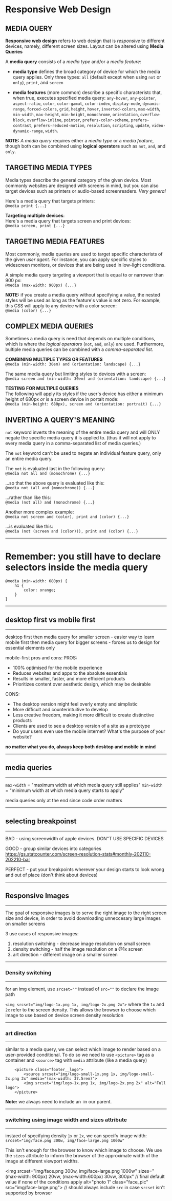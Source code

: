 # Responsive Web Design

## MEDIA QUERY
**Responsive web design** refers to web design that is _responsive_ to different devices, namely, different screen sizes.  Layout can be altered using **Media Queries**

A **media query** consists of a _media type_ and/or a _media feature_:
* **media type** defines the broad category of device for which the media query applies.  Only three types: `all` (default except when using `not` or `only`), `print`, and `screen`

* **media features** (more common) describe a specific characteristc that, when true, executes specified media query: `any-hover`, `any-pointer`, `aspect-ratio`, `color`, `color-gamut`, `color-index`, `display-mode`, `dynamic-range`, `forced-colors`, `grid`, `height`, `hover`, `inverted-colors`, `max-width`, `min-width`, `max-height`, `min-height`, `monochrome`, `orientation`, `overflow-block`, `overflow-inline`, `pointer`, `prefers-color-scheme`, `prefers-contrast`, `prefers-reduced-motion`, `resolution`, `scripting`, `update`, `video-dynamic-range`, `width`.

**NOTE:** _A media query_ requires either a _media type_ or a _media feature_, though both can be combined using **logical operators** such as `not`, `and`, and `only`.

## TARGETING MEDIA TYPES

Media types describe the general category of the given device.  Most commonly websites are designed with screens in mind, but you can also target devices such as printers or audio-based screenreaders.  _Very general_

Here's a media query that targets printers:  
`@media print {...}`  

**Targeting multiple devices**:  
Here's a media query that targets screen and print devices:  
`@media screen, print {...}`  

## TARGETING MEDIA FEATURES

Most commonly, media queries are used to target specific characterists of the given _user agent_.  For instance, you can apply specific styles to widescreen monitors, or devices that are being used in low-light conditions.

A simple media query targeting a viewport that is equal to or narrower than 900 px:  
`@media (max-width: 900px) {...}`  

**NOTE:** if you create a media query without specifying a value, the nested styles will be used as long as the feature's value is not zero.  For example, this CSS will apply to any device with a color screen:  
`@media (color) {...}`

## COMPLEX MEDIA QUERIES

Sometimes a media query is need that depends on multiple conditions, which is where the _logical operators_ (`not`, `and`, `only`) are used.  Furthermore, bultiple media queries can be combined with a _comma-separated list_.

**COMBINING MULTIPLE TYPES OR FEATURES**  
`@media (min-width: 30em) and (orientation: landscape) {...}`  

The same media query but limiting styles to devices with a screen:  
`@media screen and (min-width: 30em) and (orientation: landscape) {...}`

**TESTING FOR MULTIPLE QUERIES**  
The following will apply its styles if the user's device has either a minimum height of 680px _or_ is a screen device in portait mode:  
`@media (min-height: 680px), screen and (orientation: portrait) {...}`

## INVERTING A QUERY'S MEANING

`not` keyword inverts the meaning of the entire media query and will ONLY negate the specific media query it is applied to. (thus it will not apply to every media query in a comma-separated list of media queries.)

The `not` keyword can't be used to negate an individual feature query, only an entire media query.  

The `not` is evaluated last in the following query:  
`@media not all and (monochrome) {...}`  

...so that the above query is evaluated like this:  
`@media not (all and (monochrome)) {...}`  

...rather than like this:  
`@media (not all) and (monochrome) {...}`  

Another more complex example:  
`@media not screen and (color), print and (color) {...}`  

...is evaluated like this:  
`@media (not (screen and (color))), print and (color) {...}`

---
# Remember: you still have to declare selectors inside the media query
```
@media (min-width: 680px) {
    h1 {
        color: orange;
    }
}
```

---
## desktop first vs mobile first
---
desktop first then media query for smaller screen - easier way to learn
mobile first then media query for bigger screens - forces us to design for essential elements only

mobile-first pros and cons:
PROS:
- 100% optimised for the mobile experience
- Reduces websites and apps to the absolute essentials
- Results in smaller, faster, and more efficient products
- Prioritizes content over aesthetic design, which may be desirable

CONS:
- The desktop version might feel overly empty and simplistic
- More difficult and counterintuitive to develop
- Less creative freedom, making it more difficult to create distinctive products
- Clients are used to see a desktop version of a site as a prototype
- Do your users even use the mobile internet?  What's the purpose of your website?

**no matter what you do, always keep both desktop and mobile in mind**

---
## media queries
---
`max-width` = "maximum width at which media query still applies"
`min-width` = "minimum width at which media query starts to apply"

media queries only at the end since code order matters

---
## selecting breakpoinst
---
BAD - using screenwidth of apple devices.  DON"T USE SPECIFIC DEVICES

GOOD - group similar devices into categories
https://gs.statcounter.com/screen-resolution-stats#monthly-202110-202210-bar

PERFECT - put your breakpoints wherever your design starts to look wrong and out of place (don't think about devices)

---
## Responsive Images
---
The goal of responsive images is to serve the right image to the right screen size and device, in order to avoid downloading unneccesary large images on smaller screens

3 use cases of responsive images:
1. resolution switching - decrease image resolution on small screen
2. density switching - half the image resolution on a @1x screen
3. art direction - different image on a smaller screen

---
### Density switching
---
for an img element, use `srcset=""` instead of `src=""` to declare the image path

`<img srcset="img/logo-1x.png 1x, img/logo-2x.png 2x">` where the `1x` and `2x` refer to the screen density.  This allows the browser to choose which image to use based on device screen density resolution

---
### art direction
---
similar to a media query, we can select which image to render based on a user-provided conditional.
To do so we need to use `<picture>` tag as a container and `<source>` tag with `media` attribute (like a media query)

        <picture class="footer__logo">
            <source srcset="img/logo-small-1x.png 1x, img/logo-small-2x.png 2x" media="(max-width: 37.5rem)">
            <img srcset="img/logo-1x.png 1x, img/logo-2x.png 2x" alt="Full logo">
        </picture>

**Note:** we always need to include an <img> in our <picture> parent.

---
### switching using image width and sizes attribute
---
instaed of specifying density `1x` or `2x`, we can specify image width:  `srcset="img/face.png 300w, img/face-large.png 1000w"` 

This isn't enough for the browser to know which image to choose.  We use the `sizes` attribute to inform the browser of the approximate width of the image at different viewport widths.

<img srcset="img/face.png 300w, img/face-large.png 1000w"
    sizes="(max-width: 900px) 20vw, (max-width:600px) 30vw, 300px"     // final default value if none of the conditions apply
    alt="photo 1"
    class="face_pic"
    src="img/face-large.png">           // should always include `src` in case `srcset` isn't supported by browser